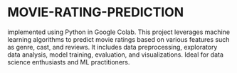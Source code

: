 # MOVIE-RATING-PREDICTION
implemented using Python in Google Colab. This project leverages machine learning algorithms to predict movie ratings based on various features such as genre, cast, and reviews. It includes data preprocessing, exploratory data analysis, model training, evaluation, and visualizations. Ideal for data science enthusiasts and ML practitioners.
